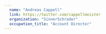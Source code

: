 ```yaml
---
  name: "Andreas Cappell"
  link: https://twitter.com/cappellmeister
  organization: "SinnerSchrader"
  occupation_title: "Account Director"
---
```

